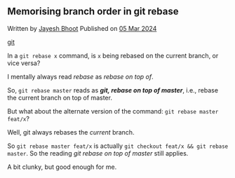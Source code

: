 <article itemscope itemtype="https://schema.org/Article" itemid="urn:uuid:aa8b98ca-36f9-4a95-9b18-2b8a75335e17" class="h-entry">

<hgroup>

<h1 class="p-name">Memorising branch order in git rebase</h1>

<p class="cluster"><span class="author-photo-placeholder"></span> <span class="stack" style="--stack-gap:0;"><span>Written by <a class="p-author h-card" href="https://bhoot.dev/about">Jayesh Bhoot</a></span> <span>Published on <a class="u-url" href=""><time class="dt-published" datetime="2024-03-05">05 Mar 2024</time></a></span></span></p>

<p><a class="p-category" href="" rel="tag">git</a></p>

</hgroup>

<div class="e-content">


In a `git rebase x` command, is `x` being rebased on the current branch, or vice versa?

I mentally always read <i>rebase</i> as <i>rebase on top of</i>.

So, `git rebase master` reads as <strong><i>git, rebase on top of master</i></strong>, i.e., rebase the current branch on top of master.

But what about the alternate version of the command: `git rebase master feat/x`?

Well, git always rebases the *current* branch.

So `git rebase master feat/x` is actually `git checkout feat/x && git rebase master`. So the reading <i>git rebase on top of master</i> still applies.

A bit clunky, but good enough for me.

</div>
</article>